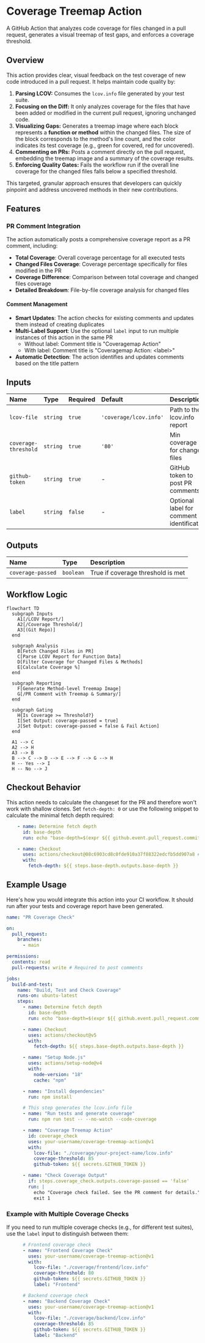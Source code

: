 # Coverage Treemap Action

A GitHub Action that analyzes code coverage for files changed in a pull
request, generates a visual treemap of test gaps, and enforces a coverage
threshold.

## Overview

This action provides clear, visual feedback on the test coverage of new code
introduced in a pull request. It helps maintain code quality by:

1. **Parsing LCOV:** Consumes the `lcov.info` file generated by your test
   suite.
2. **Focusing on the Diff:** It only analyzes coverage for the files that have
   been added or modified in the current pull request, ignoring unchanged code.
3. **Visualizing Gaps:** Generates a treemap image where each block represents
   a **function or method** within the changed files. The size of the block
   corresponds to the method's line count, and the color indicates its test
   coverage (e.g., green for covered, red for uncovered).
4. **Commenting on PRs:** Posts a comment directly on the pull request,
   embedding the treemap image and a summary of the coverage results.
5. **Enforcing Quality Gates:** Fails the workflow run if the overall line
   coverage for the changed files falls below a specified threshold.

This targeted, granular approach ensures that developers can quickly pinpoint
and address uncovered methods in their new contributions.

## Features

### PR Comment Integration

The action automatically posts a comprehensive coverage report as a PR comment, including:

  - **Total Coverage**: Overall coverage percentage for all executed tests
  - **Changed Files Coverage**: Coverage percentage specifically for files modified in the PR
  - **Coverage Difference**: Comparison between total coverage and changed files coverage
  - **Detailed Breakdown**: File-by-file coverage analysis for changed files

#### Comment Management

  - **Smart Updates**: The action checks for existing comments and updates them instead of creating duplicates
  - **Multi-Label Support**: Use the optional `label` input to run multiple instances of this action in the same PR
    - Without label: Comment title is "Coveragemap Action"
    - With label: Comment title is "Coveragemap Action: \<label\>"
  - **Automatic Detection**: The action identifies and updates comments based on the title pattern

## Inputs

| Name                 | Type     | Required | Default                | Description                       |
| :------------------- | :------- | :------- | :--------------------- | :-------------------------------- |
| `lcov-file`          | `string` | `true`   | `'coverage/lcov.info'` | Path to the lcov.info report     |
| `coverage-threshold` | `string` | `true`   | `'80'`                 | Min coverage % for changed files |
| `github-token`       | `string` | `true`   | -                      | GitHub token to post PR comments |
| `label`              | `string` | `false`  | -                      | Optional label for comment identification |

## Outputs

| Name              | Type      | Description                             |
| :---------------- | :-------- | :-------------------------------------- |
| `coverage-passed` | `boolean` | True if coverage threshold is met       |

## Workflow Logic

```mermaid
flowchart TD
  subgraph Inputs
    A1[/LCOV Report/]
    A2[/Coverage Threshold/]
    A3[(Git Repo)]
  end

  subgraph Analysis
    B[Fetch Changed Files in PR]
    C[Parse LCOV Report for Function Data]
    D[Filter Coverage for Changed Files & Methods]
    E[Calculate Coverage %]
  end

  subgraph Reporting
    F[Generate Method-level Treemap Image]
    G[/PR Comment with Treemap & Summary/]
  end

  subgraph Gating
    H{Is Coverage >= Threshold?}
    I[Set Output: coverage-passed = true]
    J[Set Output: coverage-passed = false & Fail Action]
  end

  A1 --> C
  A2 --> H
  A3 --> B
  B --> C --> D --> E --> F --> G --> H
  H -- Yes --> I
  H -- No --> J
```

## Checkout Behavior

This action needs to calculate the changeset for the PR and therefore won't work with shallow clones. Set `fetch-depth: 0` or use the following snippet
to calculate the minimal fetch depth required:

```yaml
    - name: Determine fetch depth
      id: base-depth
      run: echo "base-depth=$(expr ${{ github.event.pull_request.commits }} + 1)" | tee -a $GITHUB_OUTPUT

    - name: Checkout
      uses: actions/checkout@08c6903cd8c0fde910a37f88322edcfb5dd907a8 # v5.0.0
      with:
        fetch-depth: ${{ steps.base-depth.outputs.base-depth }}
```

## Example Usage

Here's how you would integrate this action into your CI workflow. It should run
after your tests and coverage report have been generated.

```yaml
name: "PR Coverage Check"

on:
  pull_request:
    branches:
      - main

permissions:
  contents: read
  pull-requests: write # Required to post comments

jobs:
  build-and-test:
    name: "Build, Test and Check Coverage"
    runs-on: ubuntu-latest
    steps:
      - name: Determine fetch depth
        id: base-depth
        run: echo "base-depth=$(expr ${{ github.event.pull_request.commits }} + 1)" | tee -a $GITHUB_OUTPUT

      - name: Checkout
        uses: actions/checkout@v5
        with:
          fetch-depth: ${{ steps.base-depth.outputs.base-depth }}

      - name: "Setup Node.js"
        uses: actions/setup-node@v4
        with:
          node-version: "18"
          cache: "npm"

      - name: "Install dependencies"
        run: npm install

      # This step generates the lcov.info file
      - name: "Run tests and generate coverage"
        run: npm run test -- --no-watch --code-coverage

      - name: "Coverage Treemap Action"
        id: coverage_check
        uses: your-username/coverage-treemap-action@v1
        with:
          lcov-file: "./coverage/your-project-name/lcov.info"
          coverage-threshold: 85
          github-token: ${{ secrets.GITHUB_TOKEN }}

      - name: "Check Coverage Output"
        if: steps.coverage_check.outputs.coverage-passed == 'false'
        run: |
          echo "Coverage check failed. See the PR comment for details."
          exit 1
```

### Example with Multiple Coverage Checks

If you need to run multiple coverage checks (e.g., for different test suites), use the `label` input to distinguish between them:

```yaml
      # Frontend coverage check
      - name: "Frontend Coverage Check"
        uses: your-username/coverage-treemap-action@v1
        with:
          lcov-file: "./coverage/frontend/lcov.info"
          coverage-threshold: 80
          github-token: ${{ secrets.GITHUB_TOKEN }}
          label: "Frontend"

      # Backend coverage check
      - name: "Backend Coverage Check"
        uses: your-username/coverage-treemap-action@v1
        with:
          lcov-file: "./coverage/backend/lcov.info"
          coverage-threshold: 85
          github-token: ${{ secrets.GITHUB_TOKEN }}
          label: "Backend"
```
